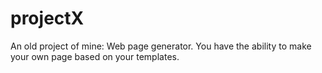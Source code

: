 # projectX

An old project of mine: Web page generator. You have the ability to make your own page based on your templates. 



